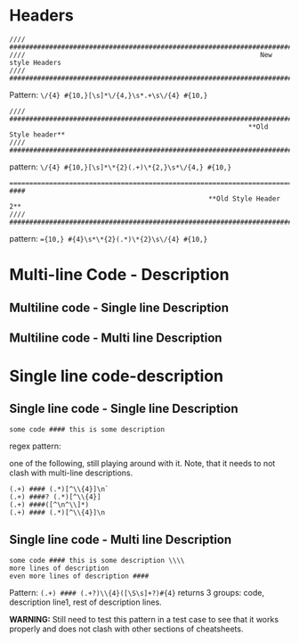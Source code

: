 # Headers

```
//// ###########################################################################
////                                                           New style Headers
//// ###########################################################################
```

Pattern: `\/{4} #{10,}[\s]*\/{4,}\s*.+\s\/{4} #{10,}`


```
//// ###########################################################################
                                                            **Old Style header**
//// ###########################################################################
```

pattern: `\/{4} #{10,}[\s]*\*{2}(.+)\*{2,}\s*\/{4,} #{10,}`



```
================================================================================ ####
                                                  **Old Style Header 2**
//// #######################################################################
```

pattern: `={10,} #{4}\s*\*{2}(.*)\*{2}\s\/{4} #{10,}`


# Multi-line Code - Description

## Multiline code - Single line Description


## Multiline code - Multi line Description


# Single line code-description


## Single line code - Single line Description

```
some code #### this is some description
```

regex pattern:

one of the following, still playing around with it. Note, that it needs to not clash with multi-line descriptions.

```
(.+) #### (.*)[^\\{4}]\n`
(.+) ####? (.*)[^\\{4}]
(.+) ####([^\n^\\]*)
(.+) #### (.*)[^\\{4}]\n
```


## Single line code - Multi line Description

```
some code #### this is some description \\\\
more lines of description
even more lines of description ####
```

Pattern: `(.+) #### (.+?)\\{4}([\S\s]+?)#{4}`
returns 3 groups: code, description line1, rest of description lines.

**WARNING:** Still need to test this pattern in a test case to see that it works properly and does not clash with other sections of cheatsheets. 
